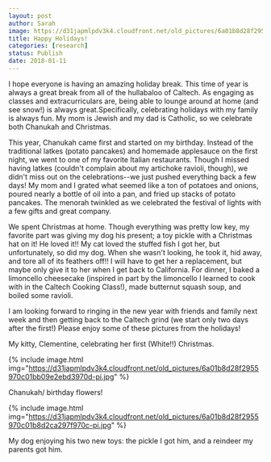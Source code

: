 ```yaml
---
layout: post
author: Sarah
image: https://d31japmlpdv3k4.cloudfront.net/old_pictures/6a01b8d28f2955970c01b8d2ca296b970c-pi.jpg
title: Happy Holidays!
categories: [research]
status: Publish
date: 2018-01-11
---
```


I hope everyone is having an amazing holiday break. This time of year is always a great break from all of the hullabaloo of Caltech. As engaging as classes and extracurriculars are, being able to lounge around at home (and see snow!) is always great.Specifically, celebrating holidays with my family is always fun. My mom is Jewish and my dad is Catholic, so we celebrate both Chanukah and Christmas.

This year, Chanukah came first and started on my birthday. Instead of the traditional latkes (potato pancakes) and homemade applesauce on the first night, we went to one of my favorite Italian restaurants. Though I missed having latkes (couldn't complain about my artichoke ravioli, though), we didn't miss out on the celebrations--we just pushed everything back a few days! My mom and I grated what seemed like a ton of potatoes and onions, poured nearly a bottle of oil into a pan, and fried up stacks of potato pancakes. The menorah twinkled as we celebrated the festival of lights with a few gifts and great company.

We spent Christmas at home. Though everything was pretty low key, my favorite part was giving my dog his present; a toy pickle with a Christmas hat on it! He loved it!! My cat loved the stuffed fish I got her, but unfortunately, so did my dog. When she wasn't looking, he took it, hid away, and tore all of its feathers off!! I will have to get her a replacement, but maybe only give it to her when I get back to California. For dinner, I baked a limoncello cheesecake (inspired in part by the limoncello I learned to cook with in the Caltech Cooking Class!), made butternut squash soup, and boiled some ravioli.

I am looking forward to ringing in the new year with friends and family next week and then getting back to the Caltech grind (we start only two days after the first!) Please enjoy some of these pictures from the holidays!

<div class="photo-caption caption-xid-6a01b8d28f2955970c01b8d2ca296b970c" id="caption-xid-6a01b8d28f2955970c01b8d2ca296b970c">My kitty, Clementine, celebrating her first (White!!) Christmas.


{% include image.html img="https://d31japmlpdv3k4.cloudfront.net/old_pictures/6a01b8d28f2955970c01bb09e2ebd3970d-pi.jpg" %}<div class="photo-caption caption-xid-6a01b8d28f2955970c01bb09e2ebd3970d" id="caption-xid-6a01b8d28f2955970c01bb09e2ebd3970d">Chanukah/ birthday flowers!


{% include image.html img="https://d31japmlpdv3k4.cloudfront.net/old_pictures/6a01b8d28f2955970c01b8d2ca297f970c-pi.jpg" %}<div class="photo-caption caption-xid-6a01b8d28f2955970c01b8d2ca297f970c" id="caption-xid-6a01b8d28f2955970c01b8d2ca297f970c">My dog enjoying his two new toys: the pickle I got him, and a reindeer my parents got him.

